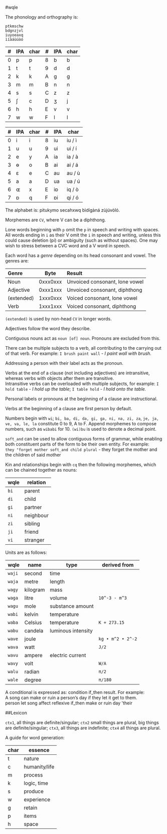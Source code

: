 #wqle

The phonology and orthography is:

    ptkmschw
    bdgnzjvl
    iuyoeaxq
    ìíàáùúòó


| #   | IPA | char | #   | IPA | char |
| --- | --- | ---- | --- | --- | ---- |
| 0   | p   | p    | 8   | b   | b    |
| 1   | t   | t    | 9   | d   | d    |
| 2   | k   | k    | A   | g   | g    |
| 3   | m   | m    | B   | n   | n    |
| 4   | s   | s    | C   | z   | z    |
| 5   | ʃ   | c    | D   | ʒ   | j    |
| 6   | h   | h    | E   | v   | v    |
| 7   | w   | w    | F   | l   | l    |

| #   | IPA | char | #   | IPA | char   |
| --- | --- | ---- | --- | --- | ------ |
| 0   | i   | i    | 8   | iu  | iu / ì |
| 1   | u   | u    | 9   | ui  | ui / í |
| 2   | e   | y    | A   | ia  | ia / à |
| 3   | ɵ   | o    | B   | ai  | ai / á |
| 4   | ɛ   | e    | C   | au  | au / ù |
| 5   | a   | a    | D   | ua  | ua / ú |
| 6   | ɶ   | x    | E   | iɒ  | iq / ò |
| 7   | ɒ   | q    | F   | ɒi  | qi / ó |


The alphabet is: pitukymo secahxwq bìdígàná zùjúvòló.


Morphemes are `CV`, where V can be a diphthong.


Lone words beginning with `p` omit the `p` in speech and writing with spaces.  
All words ending in `i` as their V omit the `i` in speech and writing, unless this could cause deletion (pi) or ambiguity (such as without spaces). One may wish to stress between a CVC word and a V word in speech.


Each word has a *genre* depending on its head consonant and vowel. The genres are:

| Genre      | Byte     | Result                         |
| :--------- | -------- | :----------------------------- |
| Noun       | 0xxx0xxx | Unvoiced consonant, lone vowel |
| Adjective  | 0xxx1xxx | Unvoiced consonant, diphthong  |
| (extended) | 1xxx0xxx | Voiced consonant, lone vowel   |
| Verb       | 1xxx1xxx | Voiced consonant, diphthong    |


`(extended)` is used by non-head `CV` in longer words.


Adjectives follow the word they describe.


Contiguous nouns act as `noun [of] noun`. Pronouns are excluded from this.


There can be multiple subjects to a verb, all contributing to the carrying out of that verb. For example: `I brush paint wall` - *I paint wall with brush*.


Addressing a person with their label acts as the pronoun.


Verbs at the end of a clause (not including adjectives) are intransitive, whereas verbs with objects after them are transitive.  
Intransitive verbs can be overloaded with multiple subjects, for example: `I hold table` - *I hold up the table*; `I table hold` - *I hold onto the table.*


Personal labels or pronouns at the beginning of a clause are instructional.


Verbs at the beginning of a clause are first person by default.


Numbers begin with `wi`; `bi, ba, di, da, gi, ga, ni, na, zi, za`, `je, ja, ve, va, le, la` constitute 0 to 9, A to F. Append morphemes to compose numbers, such as `wibabi` for 10. `(wi)bu` is used to denote a decimal point.


`soft_and` can be used to allow contiguous forms of grammar, while enabling both constituent parts of the form to be their own entity. For example:  
`they "forget mother soft_and child plural` - they forget the mother and the children of said mother


Kin and relationships begin with `cq` then the following morphemes, which can be chained together as nouns:

| wqle | relation  |
| ---- | --------- |
| `bi` | parent    |
| `di` | child     |
| `gi` | partner   |
| `ni` | neighbour |
| `zi` | sibling   |
| `ji` | friend    |
| `vi` | stranger  |


Units are as follows:

| wqle   | name     | type               | derived from      |
| ------ | -------- | ------------------ | ----------------- |
| `waji` | second   | time               |                   |
| `waja` | metre    | length             |                   |
| `wagy` | kilogram | mass               |                   |
| `waga` | litre    | volume             | `10^-3 - m^3`     |
| `wagu` | mole     | substance amount   |                   |
| `wabi` | kelvin   | temperature        |                   |
| `waba` | Celsius  | temperature        | `K + 273.15`      |
| `wabu` | candela  | luminous intensity |                   |
| `wave` | joule    |                    | `kg • m^2 • 2^-2` |
| `wava` | watt     |                    | `J/2`             |
| `wavu` | ampere   | electric current   |                   |
| `wavy` | volt     |                    | `W/A`             |
| `walu` | radian   |                    | `π/2`             |
| `wale` | degree   |                    | `π/180`           |


A conditional is expressed as: condition if_then result. For example:  
A song can make or ruin a person’s day if they let it get to them.  
person let song affect reflexive if_then make or ruin day 'their


##Lexicon

`ctx1`, all things are definite/singular; `ctx2` small things are plural, big things are definite/singular; `ctx3`, all things are indefinite; `ctx4` all things are plural.


A guide for word generation:

| char | essence       | 
|------|---------------| 
| t    | nature        | 
| c    | humanity/life | 
| m    | process       | 
| k    | logic, time   | 
| s    | produce       | 
| w    | experience    | 
| g    | retain        | 
| p    | items         | 
| h    | space         | 
